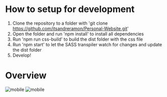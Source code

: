 # How to setup for development
1. Clone the repository to a folder with 'git clone https://github.com/itsandreramon/Personal-Website.git'
2. Open the folder and run 'npm install' to install all dependencies
3. Run 'npm run css-build' to build the dist folder with the css file
4. Run 'npm start' to let the SASS transpiler watch for changes and update the dist folder
5. Develop!

# Overview
![mobile](https://i.imgur.com/AbFFaYf.png)
![mobile](https://i.imgur.com/L3hqZb0.png)
